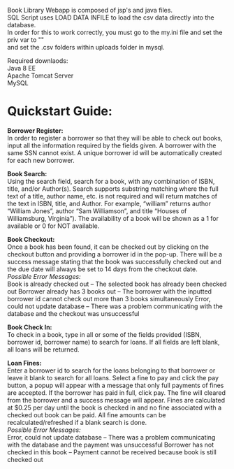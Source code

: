 Book Library Webapp is composed of jsp's and java files.  
SQL Script uses LOAD DATA INFILE to load the csv data directly into the database.  
In order for this to work correctly, you must go to the my.ini file and set the priv var to ""  
and set the .csv folders within uploads folder in mysql.  
  
Required downlaods:  
Java 8 EE  
Apache Tomcat Server  
MySQL  

# Quickstart Guide:

**Borrower Register:**  
In order to register a borrower so that they will be able to check out books, input all the information required by the fields given. A borrower with the same SSN cannot exist. A unique borrower id will be automatically created for each new borrower.

**Book Search:**  
Using the search field, search for a book, with any combination of ISBN, title, and/or Author(s). Search supports substring matching where the full text of a title, author name, etc. is not required and will return matches of the text in ISBN, title, and Author. For example, “william” returns author “William Jones”, author “Sam Williamson”, and title “Houses of Williamsburg, Virginia”). The availability of a book will be shown as a 1 for available or  0 for NOT available.

**Book Checkout:**  
Once a book has been found, it can be checked out by clicking on the checkout button and providing a borrower id in the pop-up. There will be a success message stating that the book was successfully checked out and the due date will always be set to 14 days from the checkout date.  
*Possible Error Messages:*  
Book is already checked out – The selected book has already been checked out
Borrower already has 3 books out – The borrower with the inputted borrower id cannot check out more than 3 books simultaneously
Error, could not update database – There was a problem communicating with the database and the checkout was unsuccessful

**Book Check In:**  
To check in a book, type in all or some of the fields provided (ISBN, borrower id, borrower name) to search for loans. If all fields are left blank, all loans will be returned.

**Loan Fines:**  
Enter a borrower id to search for the loans belonging to that borrower or leave it blank to search for all loans. Select a fine to pay and click the pay button, a popup will appear with a message that only full payments of fines are accepted. If the borrower has paid in full, click pay. The fine will cleared from the borrower and a success message will appear. Fines are calculated at $0.25 per day until the book is checked in and no fine associated with a checked out book can be paid. All fine amounts can be recalculated/refreshed if a blank search is done.  
*Possible Error Messages:*  
Error, could not update database – There was a problem communicating with the database and the payment was unsuccessful
Borrower has not checked in this book – Payment cannot be received because book is still checked out
